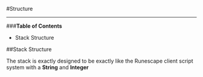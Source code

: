 #Structure
***

###**Table of Contents**

* Stack Structure

##Stack Structure

The stack is exactly designed to be exactly like the Runescape client script system with a **String** and **Integer**